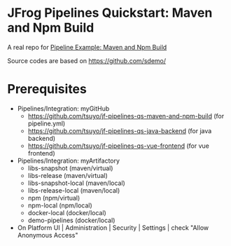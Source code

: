 # JFrog Pipelines Quickstart: Maven and Npm Build

A real repo for [Pipeline Example: Maven and Npm Build](https://www.jfrog.com/confluence/display/JFROG/Pipeline+Example%3A+Maven+and+Npm+Build)

Source codes are based on https://github.com/sdemo/

# Prerequisites

- Pipelines/Integration: myGitHub
  - https://github.com/tsuyo/jf-pipelines-qs-maven-and-npm-build (for pipeline.yml)
  - https://github.com/tsuyo/jf-pipelines-qs-java-backend (for java backend)
  - https://github.com/tsuyo/jf-pipelines-qs-vue-frontend (for vue frontend)
- Pipelines/Integration: myArtifactory
  - libs-snapshot (maven/virtual)
  - libs-release (maven/virtual)
  - libs-snapshot-local (maven/local)
  - libs-release-local (maven/local)
  - npm (npm/virtual)
  - npm-local (npm/local)
  - docker-local (docker/local)
  - demo-pipelines (docker/local)
- On Platform UI | Administration | Security | Settings | check "Allow Anonymous Access"
